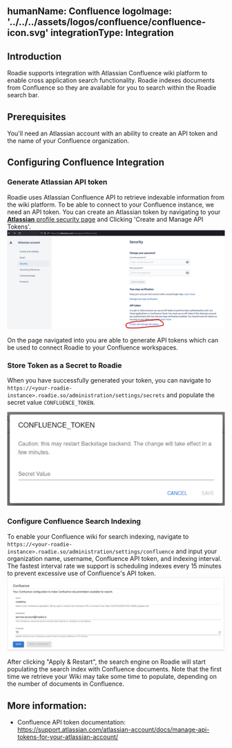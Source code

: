 humanName: Confluence
logoImage: '../../../assets/logos/confluence/confluence-icon.svg'
integrationType: Integration
---

## Introduction

Roadie supports integration with Atlassian Confluence wiki platform to enable cross application search functionality. Roadie indexes documents from Confluence so they are available for you to search within the Roadie search bar. 


## Prerequisites

You'll need an Atlassian account with an ability to create an API token and the name of your Confluence organization.

## Configuring Confluence Integration

### Generate Atlassian API token

Roadie uses Atlassian Confluence API to retrieve indexable information from the wiki platform. To be able to connect to your Confluence instance, we need an API token. 
You can create an Atlassian token by navigating to your [**Atlassian** profile security page](https://id.atlassian.com/manage-profile/security) and Clicking 'Create and Manage API Tokens'.
![Creating an Atlassian token](./confluence_api_token_generation.png)


On the page navigated into you are able to generate API tokens which can be used to connect Roadie to your Confluence workspaces.

### Store Token as a Secret to Roadie

When you have successfully generated your token, you can navigate to `https://<your-roadie-instance>.roadie.so/administration/settings/secrets` and populate the secret value `CONFLUENCE_TOKEN`.

![Confluence Secret Token Screen](./confluence_secret.png)

### Configure Confluence Search Indexing

To enable your Confluence wiki for search indexing,  navigate to `https://<your-roadie-instance>.roadie.so/administration/settings/confluence` and input your organization name, username, Confluence API token, and indexing interval. The fastest interval rate we support is scheduling indexes every 15 minutes to prevent excessive use of Confluence's API token.
![Confluence Search Indexing Configuration](./confluence_settings.png)

After clicking "Apply & Restart", the search engine on Roadie will start populating the search index with Confluence documents. Note that the first time we retrieve your Wiki may take some time to populate, depending on the number of documents in Confluence.


## More information:

* Confluence API token documentation: https://support.atlassian.com/atlassian-account/docs/manage-api-tokens-for-your-atlassian-account/

